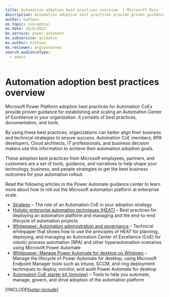 ```yaml
---
title: Automation adoption best practices overview  | Microsoft Docs
description: Automation adoption best practices provide proven guidance for establishing and scaling an Automation Center of Excellence in your organization. 
author: kathyos
ms.topic: conceptual
ms.date: 10/6/2022
ms.service: power-automate
ms.subservice: guidance
ms.author: kathyos
ms.reviewer: angieandrews
search.audienceType: 
  - admin
---
```

# Automation adoption best practices overview

Microsoft Power Platform adoption best practices for Automation CoEs provide proven guidance for establishing and scaling an Automation Center of Excellence in your organization. It consists of best practices, documentation, and tools.

By using these best practices, organizations can better align their business and technical strategies to ensure success. Automation CoE members, RPA developers, Cloud architects, IT professionals, and business decision makers use this information to achieve their automation adoption goals.

These adoption best practices from Microsoft employees, partners, and customers are a set of tools, guidance, and narratives to help shape your technology, business, and people strategies to get the best business outcomes for your automation rollout. 

Read the following articles in the Power Automate guidance center to learn more about how to roll out the Microsoft automation platform at enterprise scale.

- [Strategy](/power-automate/guidance/automation-coe/strategy) – The role of an Automation CoE in your adoption strategy
- [Holistic enterprise automation techniques (HEAT)](/power-automate/guidance/automation-coe/heat) – Best practices for deploying an automation platform and managing and the end-to-end lifecycle of automation projects
- [Whitepaper: Automation administration and governance](/power-automate/guidance/automation-coe/automation-admin-gov) – Technical whitepaper that shows how to use the principles of HEAT for planning, deploying, and managing an Automation Center of Excellence (CoE) for robotic process automation (RPA) and other hyperautomation scenarios using Microsoft Power Automate
- [Whitepaper: Manage Power Automate for desktop on Windows](/power-automate/guidance/automation-coe/manage-pad-on-windows) – Manage the lifecycle of Power Automate for desktop, using Microsoft Endpoint Manager tools such as Intune, SCCM, and ring deployment techniques to deploy, monitor, and audit Power Automate for desktop
- [Automation CoE starter kit (preview)](/power-automate/guidance/automation-kit/overview/introduction) – Tools to help you automate, manage, govern, and drive adoption of the automation platform

[!INCLUDE[footer-include](../../includes/footer-banner.md)]
